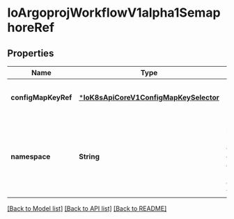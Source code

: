 # IoArgoprojWorkflowV1alpha1SemaphoreRef


## Properties
Name | Type | Description | Notes
------------ | ------------- | ------------- | -------------
**configMapKeyRef** | [***IoK8sApiCoreV1ConfigMapKeySelector**](IoK8sApiCoreV1ConfigMapKeySelector.md) |  | [optional] [default to nothing]
**namespace** | **String** | Namespace is the namespace of the configmap, default: [namespace of workflow] | [optional] [default to nothing]


[[Back to Model list]](../README.md#models) [[Back to API list]](../README.md#api-endpoints) [[Back to README]](../README.md)


